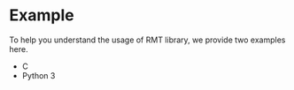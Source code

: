 # Example

To help you understand the usage of RMT library, we provide two examples here.

* C
* Python 3
